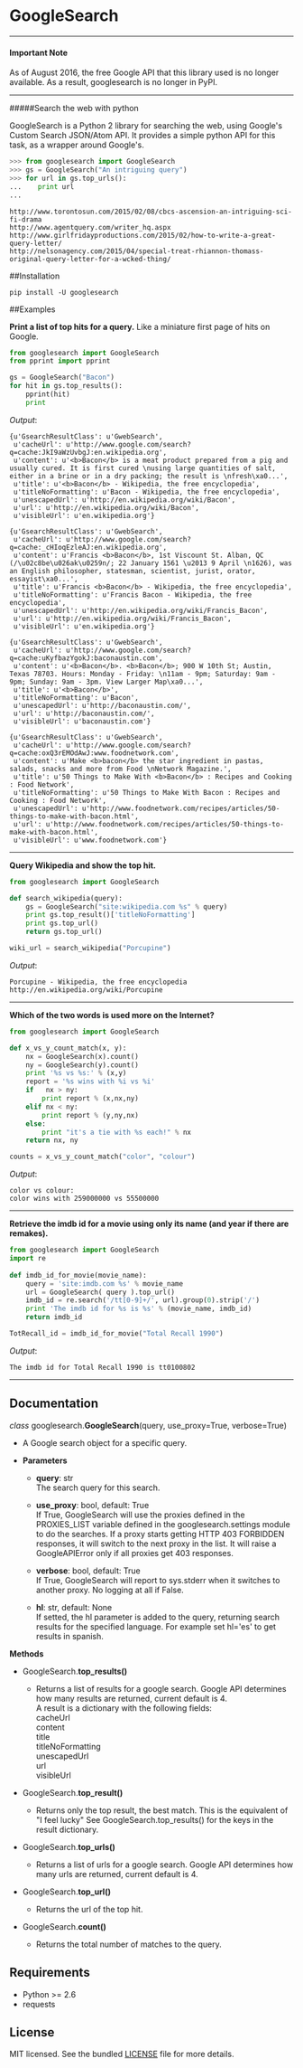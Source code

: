 # GoogleSearch

-------

#### Important Note
As of August 2016, the free Google API that this library used is no longer available. As a result, googlesearch is no longer in PyPI.

-------

#####Search the web with python

GoogleSearch is a Python 2 library for searching the web, using
Google's Custom Search JSON/Atom API. It provides a simple
python API for this task, as a wrapper around Google's.


```python
>>> from googlesearch import GoogleSearch
>>> gs = GoogleSearch("An intriguing query")
>>> for url in gs.top_urls():
...    print url
...
```
```
http://www.torontosun.com/2015/02/08/cbcs-ascension-an-intriguing-sci-fi-drama
http://www.agentquery.com/writer_hq.aspx
http://www.girlfridayproductions.com/2015/02/how-to-write-a-great-query-letter/
http://nelsonagency.com/2015/04/special-treat-rhiannon-thomass-original-query-letter-for-a-wcked-thing/
```

##Installation

```
pip install -U googlesearch
```

##Examples

**Print a list of top hits for a query.** 
Like a miniature first page of hits on Google.

```python
from googlesearch import GoogleSearch
from pprint import pprint

gs = GoogleSearch("Bacon")
for hit in gs.top_results():
    pprint(hit)
    print
```
*Output*:
```
{u'GsearchResultClass': u'GwebSearch',
 u'cacheUrl': u'http://www.google.com/search?q=cache:JkI9aWzUvbgJ:en.wikipedia.org',
 u'content': u'<b>Bacon</b> is a meat product prepared from a pig and usually cured. It is first cured \nusing large quantities of salt, either in a brine or in a dry packing; the result is \nfresh\xa0...',
 u'title': u'<b>Bacon</b> - Wikipedia, the free encyclopedia',
 u'titleNoFormatting': u'Bacon - Wikipedia, the free encyclopedia',
 u'unescapedUrl': u'http://en.wikipedia.org/wiki/Bacon',
 u'url': u'http://en.wikipedia.org/wiki/Bacon',
 u'visibleUrl': u'en.wikipedia.org'}

{u'GsearchResultClass': u'GwebSearch',
 u'cacheUrl': u'http://www.google.com/search?q=cache:_cHIoqEzleAJ:en.wikipedia.org',
 u'content': u'Francis <b>Bacon</b>, 1st Viscount St. Alban, QC (/\u02c8be\u026ak\u0259n/; 22 January 1561 \u2013 9 April \n1626), was an English philosopher, statesman, scientist, jurist, orator, essayist\xa0...',
 u'title': u'Francis <b>Bacon</b> - Wikipedia, the free encyclopedia',
 u'titleNoFormatting': u'Francis Bacon - Wikipedia, the free encyclopedia',
 u'unescapedUrl': u'http://en.wikipedia.org/wiki/Francis_Bacon',
 u'url': u'http://en.wikipedia.org/wiki/Francis_Bacon',
 u'visibleUrl': u'en.wikipedia.org'}

{u'GsearchResultClass': u'GwebSearch',
 u'cacheUrl': u'http://www.google.com/search?q=cache:uKyfbazYgokJ:baconaustin.com',
 u'content': u'<b>Bacon</b>. <b>Bacon</b>; 900 W 10th St; Austin, Texas 78703. Hours: Monday - Friday: \n11am - 9pm; Saturday: 9am - 9pm; Sunday: 9am - 3pm. View Larger Map\xa0...',
 u'title': u'<b>Bacon</b>',
 u'titleNoFormatting': u'Bacon',
 u'unescapedUrl': u'http://baconaustin.com/',
 u'url': u'http://baconaustin.com/',
 u'visibleUrl': u'baconaustin.com'}

{u'GsearchResultClass': u'GwebSearch',
 u'cacheUrl': u'http://www.google.com/search?q=cache:oxQ3rEMOdAwJ:www.foodnetwork.com',
 u'content': u'Make <b>bacon</b> the star ingredient in pastas, salads, snacks and more from Food \nNetwork Magazine.',
 u'title': u'50 Things to Make With <b>Bacon</b> : Recipes and Cooking : Food Network',
 u'titleNoFormatting': u'50 Things to Make With Bacon : Recipes and Cooking : Food Network',
 u'unescapedUrl': u'http://www.foodnetwork.com/recipes/articles/50-things-to-make-with-bacon.html',
 u'url': u'http://www.foodnetwork.com/recipes/articles/50-things-to-make-with-bacon.html',
 u'visibleUrl': u'www.foodnetwork.com'}
```
-----------------	

**Query Wikipedia and show the top hit.**

```python
from googlesearch import GoogleSearch

def search_wikipedia(query):
    gs = GoogleSearch("site:wikipedia.com %s" % query)
	print gs.top_result()['titleNoFormatting']
	print gs.top_url()
	return gs.top_url()

wiki_url = search_wikipedia("Porcupine")
```
*Output*:
```
Porcupine - Wikipedia, the free encyclopedia
http://en.wikipedia.org/wiki/Porcupine
```
-----------------	

**Which of the two words is used more on the Internet?**

```python
from googlesearch import GoogleSearch

def x_vs_y_count_match(x, y):
	nx = GoogleSearch(x).count()
	ny = GoogleSearch(y).count()
	print '%s vs %s:' % (x,y)
	report = '%s wins with %i vs %i'
	if   nx > ny:
	    print report % (x,nx,ny)
	elif nx < ny:
	    print report % (y,ny,nx)
	else:
	    print "it's a tie with %s each!" % nx
	return nx, ny

counts = x_vs_y_count_match("color", "colour")
```
*Output*:
```
color vs colour:
color wins with 259000000 vs 55500000
```
-----------------	

**Retrieve the imdb id for a movie using only its name
(and year if there are remakes).**

```python
from googlesearch import GoogleSearch
import re
    
def imdb_id_for_movie(movie_name):
	query = 'site:imdb.com %s' % movie_name
	url = GoogleSearch( query ).top_url()
	imdb_id = re.search('/tt[0-9]+/', url).group(0).strip('/')
	print 'The imdb id for %s is %s' % (movie_name, imdb_id)
	return imdb_id

TotRecall_id = imdb_id_for_movie("Total Recall 1990")
```
*Output*:
```
The imdb id for Total Recall 1990 is tt0100802
```
-----------------	
    
## Documentation

*class* googlesearch.**GoogleSearch**(query, use_proxy=True, verbose=True)

* A Google search object for a specific query.

* **Parameters**

  * **query**: str   
  The search query for this search.

  * **use_proxy**: bool, default: True   
  If True, GoogleSearch will use the proxies defined in the
PROXIES_LIST variable defined in the googlesearch.settings module to do the
searches. If a proxy starts getting HTTP 403 FORBIDDEN responses,
it will switch to the next proxy in the list. It will raise a
GoogleAPIError only if all proxies get 403 responses. 

  * **verbose**: bool, default: True   
  If True, GoogleSearch will report to sys.stderr when it switches to
another proxy. No logging at all if False.

  * **hl**: str, default: None   
  If setted, the hl parameter is added to the query, returning search results 
for the specified language. For example set hl='es' to get results in spanish.

**Methods**

* GoogleSearch.**top_results()**

  * Returns a list of results for a google search.
Google API determines how many results are returned, current
default is 4.   
A result is a dictionary with the following fields:   
cacheUrl   
content   
title   
titleNoFormatting   
unescapedUrl   
url   
visibleUrl   


* GoogleSearch.**top_result()**

  * Returns only the top result, the best match.
This is the equivalent of "I feel lucky"
See GoogleSearch.top_results() for the keys
in the result dictionary.


* GoogleSearch.**top_urls()**

  * Returns a list of urls for a google search.
Google API determines how many urls are returned, current
default is 4.


* GoogleSearch.**top_url()**

  * Returns the url of the top hit.


* GoogleSearch.**count()**

  * Returns the total number of matches to the query.


## Requirements

- Python >= 2.6
- requests

## License

MIT licensed. See the bundled [LICENSE](https://github.com/frrmack/googlesearch/blob/master/LICENSE) file for more details.

